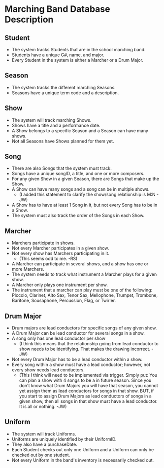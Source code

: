 # Marching Band Database Description

## Student
* The system tracks Students that are in the school marching band.
* Students have a unique G#, name, and major.
* Every Student in the system is either a Marcher or a Drum Major.

## Season
* The system tracks the different marching Seasons. 
* Seasons have a unique term code and a description. 

## Show
* The system will track marching Shows. 
* Shows have a title and a performance date.
* A Show belongs to a specific Season and a Season can have many shows.
* Not all Seasons have Shows planned for them yet.

## Song
* There are also Songs that the system must track. 
* Songs have a unique songID, a title, and one or more composers.
* For any given Show in a given Season, there are Songs that make up the Show. 
* A Show can have many songs and a song can be in multiple shows.
    - (I added this statement to clarify the show/song relationship is M:N -JW)
* A Show has to have at least 1 Song in it, but not every Song has to be in a Show.
* The system must also track the order of the Songs in each Show. 

## Marcher
* Marchers participate in shows. 
* Not every Marcher participates in a given show. 
* Not every show has Marchers participating in it.
    - (This seems odd to me. -RS)
* A Marcher can participate in several shows, and a show has one or more Marchers. 
* The system needs to track what instrument a Marcher plays for a given show.
* A Marcher only plays one instrument per show.
* The instrument that a marcher can play must be one of the following: Piccolo, Clarinet, Alto Sax, Tenor Sax, Mellophone, Trumpet, Trombone, Baritone, Sousaphone, Percussion, Flag, or Twirler.

## Drum Major
* Drum majors are lead conductors for specific songs of any given show. 
* A Drum Major can be lead conductor for several songs in a show. 
* A song only has one lead conductor per show 
    - (I think this means that the relationship going from lead conductor to show needs to be identifying. That makes the drawing incorrect. -JW)
* Not every Drum Major has to be a lead conductor within a show.
* Every song within a show must have a lead conductor; however, not every show needs lead conductors. 
    - (This I think will need to be implemented via trigger. Simply put: You can plan a show with 4 songs to be a in future season. Since you don't know what Drum Majors you will have that season, you cannot yet assign them as lead conductors for songs in that show. BUT, if you start to assign Drum Majors as lead conductors of songs in a given show, then all songs in that show must have a lead conductor. It is all or nothing. -JW)

## Uniform
* The system will track Uniforms. 
* Uniforms are uniquely identified by their UniformID. 
* They also have a purchaseDate. 
* Each Student checks out only one Uniform and a Uniform can only be checked out by one student.
* Not every Uniform in the band's inventory is necessarily checked out.

